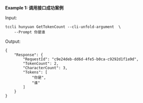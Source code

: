 **Example 1: 调用接口成功案例**



Input: 

```
tccli hunyuan GetTokenCount --cli-unfold-argument  \
    --Prompt 你是谁
```

Output: 
```
{
    "Response": {
        "RequestId": "c9e24deb-dd6d-4fe5-b0ca-c9292d1f1a9d",
        "TokenCount": 2,
        "CharacterCount": 3,
        "Tokens": [
            "你是",
            "谁"
        ]
    }
}
```

